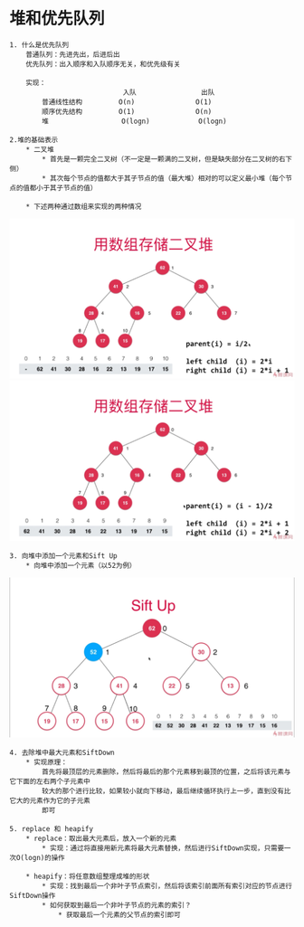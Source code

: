# 堆和优先队列
    1. 什么是优先队列
        普通队列：先进先出，后进后出
        优先队列：出入顺序和入队顺序无关，和优先级有关

        实现：
                                入队                出队
            普通线性结构         O(n)               O(1) 
            顺序优先结构         O(1)               O(n)            
            堆                  O(logn)            O(logn)
    
    2.堆的基础表示
        * 二叉堆
            * 首先是一颗完全二叉树（不一定是一颗满的二叉树，但是缺失部分在二叉树的右下侧）
            * 其次每个节点的值都大于其子节点的值（最大堆）相对的可以定义最小堆（每个节点的值都小于其子节点的值）

        * 下述两种通过数组来实现的两种情况

<img src="..\img\07\img01.jpg" width=800px>
<img src="..\img\07\img02.jpg" width=800px>

    3. 向堆中添加一个元素和Sift Up
        * 向堆中添加一个元素（以52为例）
<img src="..\img\07\img03.jpg" width=800px>

    4. 去除堆中最大元素和SiftDown
        * 实现原理：
            首先将最顶层的元素删除，然后将最后的那个元素移到最顶的位置，之后将该元素与它下面的左右两个子元素中
            较大的那个进行比较，如果较小就向下移动，最后继续循环执行上一步，直到没有比它大的元素作为它的子元素
            即可
         
    5. replace 和 heapify
        * replace：取出最大元素后，放入一个新的元素
            * 实现：通过将直接用新元素将最大元素替换，然后进行SiftDown实现，只需要一次O(logn)的操作
        
        * heapify：将任意数组整理成堆的形状
            * 实现：找到最后一个非叶子节点索引，然后将该索引前面所有索引对应的节点进行SiftDown操作
            * 如何获取到最后一个非叶子节点的元素的索引？
                * 获取最后一个元素的父节点的索引即可 